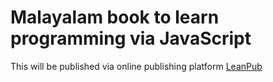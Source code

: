 # Malayalam book to learn programming via JavaScript
This will be published via online publishing platform [LeanPub](https://leanpub.com/LearnProgrammingViaJavaScript)
